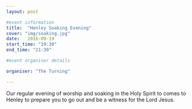 ```yaml
---
layout: post

#event information
title:  "Henley Soaking Evening"
cover: "img/soaking.jpg"
date:   2016-09-19
start_time: "19:30"
end_time: "21:30"

#event organiser details

organiser: "The Turning"

---
```


Our regular evening of worship and soaking in the Holy Spirit to comes to Henley to prepare you to go out and be a witness for the Lord Jesus.
